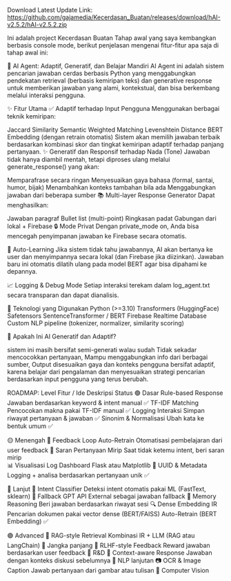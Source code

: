 Download Latest Update Link: https://github.com/gajamedia/Kecerdasan_Buatan/releases/download/hAI-v2.5.2/hAI-v2.5.2.zip

Ini adalah project Kecerdasan Buatan Tahap awal yang saya kembangkan berbasis console mode, berikut penjelasan mengenai fitur-fitur apa saja di tahap awal ini:

🧠 AI Agent: Adaptif, Generatif, dan Belajar Mandiri AI Agent ini adalah sistem pencarian jawaban cerdas berbasis Python yang menggabungkan pendekatan retrieval (berbasis kemiripan teks) dan generative response untuk memberikan jawaban yang alami, kontekstual, dan bisa berkembang melalui interaksi pengguna.

✨ Fitur Utama ✅ Adaptif terhadap Input Pengguna Menggunakan berbagai teknik kemiripan:

Jaccard Similarity
Semantic Weighted Matching
Levenshtein Distance
BERT Embedding (dengan retrain otomatis) Sistem akan memilih jawaban terbaik berdasarkan kombinasi skor dan tingkat kemiripan adaptif terhadap panjang pertanyaan.
✨ Generatif dan Responsif terhadap Nada (Tone) Jawaban tidak hanya diambil mentah, tetapi diproses ulang melalui generate_response() yang akan:

Memparafrase secara ringan
Menyesuaikan gaya bahasa (formal, santai, humor, bijak)
Menambahkan konteks tambahan bila ada
Menggabungkan jawaban dari beberapa sumber
📚 Multi-layer Response Generator Dapat menghasilkan:

Jawaban paragraf
Bullet list (multi-point)
Ringkasan padat
Gabungan dari lokal + Firebase
🔒 Mode Privat Dengan private_mode on, Anda bisa mencegah penyimpanan jawaban ke Firebase secara otomatis.

📖 Auto-Learning Jika sistem tidak tahu jawabannya, AI akan bertanya ke user dan menyimpannya secara lokal (dan Firebase jika diizinkan). Jawaban baru ini otomatis dilatih ulang pada model BERT agar bisa dipahami ke depannya.

📈 Logging & Debug Mode Setiap interaksi terekam dalam log_agent.txt secara transparan dan dapat dianalisis.

🚀 Teknologi yang Digunakan Python (>=3.10) Transformers (HuggingFace) Safetensors SentenceTransformer / BERT Firebase Realtime Database Custom NLP pipeline (tokenizer, normalizer, similarity scoring)

🤖 Apakah Ini AI Generatif dan Adaptif? 

sistem ini masih bersifat semi-generati walau sudah Tidak sekadar mencocokkan pertanyaan, Mampu menggabungkan info dari berbagai sumber, Output disesuaikan gaya dan konteks pengguna
bersifat adaptif, karena belajar dari pengalaman dan menyesuaikan strategi pencarian berdasarkan input pengguna yang terus berubah.

ROADMAP:
Level	        Fitur / Ide	Deskripsi	Status
🟢 Dasar	    Rule-based Response	Jawaban berdasarkan keyword & intent manual	✅ 
	            TF-IDF Matching	Pencocokan makna pakai TF-IDF manual	✅ 
	            Logging Interaksi	Simpan riwayat pertanyaan & jawaban	✅ 
	            Sinonim & Normalisasi	Ubah kata ke bentuk umum	✅

🟡 Menengah	  🔄 Feedback Loop Auto-Retrain	Otomatisasi pembelajaran dari user feedback	
	            📌 Saran Pertanyaan Mirip	Saat tidak ketemu intent, beri saran mirip	
	            📊 Visualisasi Log	Dashboard Flask atau Matplotlib
	            📂 UUID & Metadata	Logging + analisa berdasarkan pertanyaan unik	✅

🔵 Lanjut	    🎯 Intent Classifier	Deteksi intent otomatis pakai ML (FastText, sklearn)
	            🤖 Fallback GPT API	External sebagai jawaban fallback
	            🧠 Memory Reasoning	Beri jawaban berdasarkan riwayat sesi
	            🔍 Dense Embedding IR	Pencarian dokumen pakai vector dense (BERT/FAISS)
               Auto-Retrain (BERT Embedding) ✅

🟣 Advanced	  🔗 RAG-style Retrieval	Kombinasi IR + LLM (RAG atau LangChain)	🧩 Jangka panjang
	            💬 RLHF-style Feedback	Reward jawaban berdasarkan user feedback	🧩 R&D
	            🎯 Context-aware Response	Jawaban dengan konteks diskusi sebelumnya	🧩 NLP lanjutan
	            📷 OCR & Image Caption	Jawab pertanyaan dari gambar atau tulisan	🧩 Computer Vision



